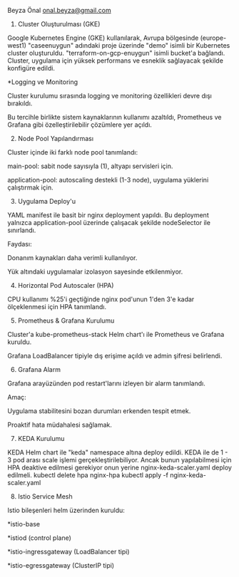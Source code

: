 Beyza Önal
onal.beyza@gmail.com

1. Cluster Oluşturulması (GKE)

Google Kubernetes Engine (GKE) kullanılarak, Avrupa bölgesinde (europe-west1) "caseenuygun" adındaki proje üzerinde "demo" isimli bir Kubernetes cluster oluşturuldu. "terraform-on-gcp-enuygun" isimli bucket'a bağlandı. Cluster, uygulama için yüksek performans ve esneklik sağlayacak şekilde konfigüre edildi.

*Logging ve Monitoring

Cluster kurulumu sırasında logging ve monitoring özellikleri devre dışı bırakıldı.

Bu tercihle birlikte sistem kaynaklarının kullanımı azaltıldı, Prometheus ve Grafana gibi özelleştirilebilir çözümlere yer açıldı.

2. Node Pool Yapılandırması

Cluster içinde iki farklı node pool tanımlandı:

main-pool: sabit node sayısıyla (1), altyapı servisleri için.

application-pool: autoscaling destekli (1-3 node), uygulama yüklerini çalıştırmak için.

3. Uygulama Deploy'u

YAML manifest ile basit bir nginx deployment yapıldı. Bu deployment yalnızca application-pool üzerinde çalışacak şekilde nodeSelector ile sınırlandı.

Faydası:

Donanım kaynakları daha verimli kullanılıyor.

Yük altındaki uygulamalar izolasyon sayesinde etkilenmiyor.

4. Horizontal Pod Autoscaler (HPA)

CPU kullanımı %25'i geçtiğinde nginx pod'unun 1'den 3'e kadar ölçeklenmesi için HPA tanımlandı.

5. Prometheus & Grafana Kurulumu

Cluster'a kube-prometheus-stack Helm chart'ı ile Prometheus ve Grafana kuruldu.

Grafana LoadBalancer tipiyle dış erişime açıldı ve admin şifresi belirlendi.

6. Grafana Alarm

Grafana arayüzünden pod restart'larını izleyen bir alarm tanımlandı.

Amaç:

Uygulama stabilitesini bozan durumları erkenden tespit etmek.

Proaktif hata müdahalesi sağlamak.

7. KEDA Kurulumu

KEDA Helm chart ile "keda" namespace altına deploy edildi.
KEDA ile de 1 - 3 pod arası scale işlemi gerçekleştirilebiliyor. Ancak bunun yapılabilmesi için HPA deaktive edilmesi gerekiyor onun yerine nginx-keda-scaler.yaml deploy edilmeli.
kubectl delete hpa nginx-hpa
kubectl apply -f nginx-keda-scaler.yaml

8. Istio Service Mesh

Istio bileşenleri helm üzerinden kuruldu:

*istio-base

*istiod (control plane)

*istio-ingressgateway (LoadBalancer tipi)

*istio-egressgateway (ClusterIP tipi)
